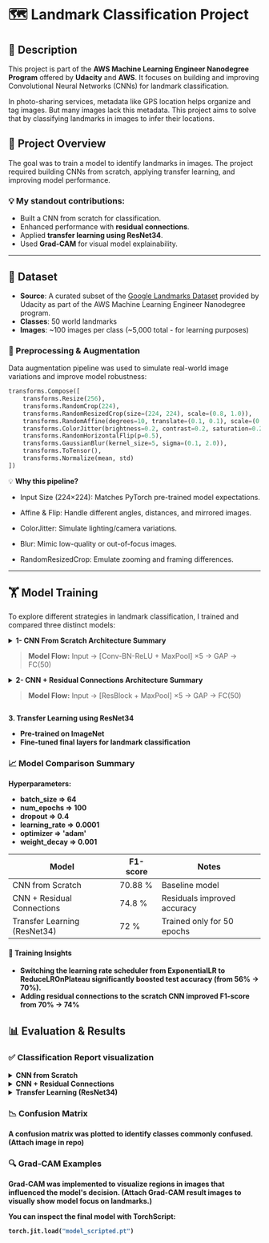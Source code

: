 # 🗺️ Landmark Classification Project

## 📌 Description
This project is part of the **AWS Machine Learning Engineer Nanodegree Program** offered by **Udacity** and **AWS**. It focuses on building and improving Convolutional Neural Networks (CNNs) for landmark classification.

In photo-sharing services, metadata like GPS location helps organize and tag images. But many images lack this metadata. This project aims to solve that by classifying landmarks in images to infer their locations.

## 🧠 Project Overview
The goal was to train a model to identify landmarks in images. The project required building CNNs from scratch, applying transfer learning, and improving model performance.

### 💡 My standout contributions:
- Built a CNN from scratch for classification.
- Enhanced performance with **residual connections**.
- Applied **transfer learning using ResNet34**.
- Used **Grad-CAM** for visual model explainability.

---

## 📂 Dataset

- **Source**: A curated subset of the [Google Landmarks Dataset](https://github.com/cvdfoundation/google-landmark) provided by Udacity as part of the AWS Machine Learning Engineer Nanodegree program.
- **Classes**: 50 world landmarks
- **Images**: ~100 images per class (~5,000 total - for learning purposes)
### 🧪 Preprocessing & Augmentation

Data augmentation pipeline was used to simulate real-world image variations and improve model robustness:

```python
transforms.Compose([
    transforms.Resize(256),
    transforms.RandomCrop(224),
    transforms.RandomResizedCrop(size=(224, 224), scale=(0.8, 1.0)),
    transforms.RandomAffine(degrees=10, translate=(0.1, 0.1), scale=(0.9, 1.1), shear=5),
    transforms.ColorJitter(brightness=0.2, contrast=0.2, saturation=0.2, hue=0.1),
    transforms.RandomHorizontalFlip(p=0.5),
    transforms.GaussianBlur(kernel_size=5, sigma=(0.1, 2.0)),
    transforms.ToTensor(),
    transforms.Normalize(mean, std)
])
```
💡 **Why this pipeline?**

- Input Size (224×224): Matches PyTorch pre-trained model expectations.

- Affine & Flip: Handle different angles, distances, and mirrored images.

- ColorJitter: Simulate lighting/camera variations.

- Blur: Mimic low-quality or out-of-focus images.

- RandomResizedCrop: Emulate zooming and framing differences.

---

## 🏋️ Model Training
To explore different strategies in landmark classification, I trained and compared three distinct models:

<details>
  <summary><strong>1- CNN From Scratch Architecture Summary</strong>
    <blockquote>
      <strong>Model Flow:</strong> Input → [Conv-BN-ReLU + MaxPool] ×5 → GAP → FC(50)
    </blockquote>
  </summary>

  <br>

  <table>
    <thead>
      <tr>
        <th>Stage</th>
        <th>Layers</th>
        <th>Output Shape</th>
      </tr>
    </thead>
    <tbody>
      <tr>
        <td><strong>Input</strong></td>
        <td>—</td>
        <td><code>[3, 224, 224]</code></td>
      </tr>
      <tr>
        <td><strong>Block 1</strong></td>
        <td>Conv(64) → BN → ReLU → MaxPool</td>
        <td><code>[64, 112, 112]</code></td>
      </tr>
      <tr>
        <td><strong>Block 2</strong></td>
        <td>Conv(128) → BN → ReLU → MaxPool</td>
        <td><code>[128, 56, 56]</code></td>
      </tr>
      <tr>
        <td><strong>Block 3</strong></td>
        <td>Conv(256) ×2 → BN → ReLU → MaxPool</td>
        <td><code>[256, 28, 28]</code></td>
      </tr>
      <tr>
        <td><strong>Block 4</strong></td>
        <td>Conv(512) ×2 → BN → ReLU → MaxPool</td>
        <td><code>[512, 14, 14]</code></td>
      </tr>
      <tr>
        <td><strong>Block 5</strong></td>
        <td>Conv(512) ×2 → BN → ReLU → MaxPool</td>
        <td><code>[512, 7, 7]</code></td>
      </tr>
      <tr>
        <td><strong>Head</strong></td>
        <td>GAP → Flatten → Dropout → FC(50)</td>
        <td><code>[50]</code></td>
      </tr>
    </tbody>
  </table>

</details>



  
<details>
  <summary><strong>2- CNN + Residual Connections Architecture Summary</strong>
    <blockquote><strong>Model Flow:</strong> Input → [ResBlock + MaxPool] ×5 → GAP → FC(50)</blockquote>
  </summary>
  <table>
    <thead>
      <tr>
        <th>Stage</th>
        <th>Layers</th>
        <th>Output Shape</th>
      </tr>
    </thead>
    <tbody>
      <tr>
        <td><strong>Input</strong></td>
        <td>—</td>
        <td><code>[3, 224, 224]</code></td>
      </tr>
      <tr>
        <td><strong>Block 1</strong></td>
        <td>ResidualBlock(3→64)<br>→ Conv-BN-ReLU ×2 + SkipConv (1×1) + ReLU<br>+ MaxPool(2×2)</td>
        <td><code>[64, 112, 112]</code></td>
      </tr>
      <tr>
        <td><strong>Block 2</strong></td>
        <td>ResidualBlock(64→128) + MaxPool</td>
        <td><code>[128, 56, 56]</code></td>
      </tr>
      <tr>
        <td><strong>Block 3</strong></td>
        <td>ResidualBlock(128→256) ×2 + MaxPool</td>
        <td><code>[256, 28, 28]</code></td>
      </tr>
      <tr>
        <td><strong>Block 4</strong></td>
        <td>ResidualBlock(256→512) ×2 + MaxPool</td>
        <td><code>[512, 14, 14]</code></td>
      </tr>
      <tr>
        <td><strong>Block 5</strong></td>
        <td>ResidualBlock(512→512) ×2 + MaxPool</td>
        <td><code>[512, 7, 7]</code></td>
      </tr>
      <tr>
        <td><strong>Block 6</strong></td>
        <td>ResidualBlock(512→512) ×2 + MaxPool</td>
        <td><code>[512, 7, 7]</code></td>
      </tr>
      <tr>
        <td><strong>Head</strong></td>
        <td>GlobalAvgPool → Flatten → Dropout(0.5) → Linear(512→50)</td>
        <td><code>[50]</code></td>
      </tr>
    </tbody>
  </table>

</details>

<strong>3. Transfer Learning using ResNet34<strong>
   - Pre-trained on ImageNet
   - Fine-tuned final layers for landmark classification


### 📈 Model Comparison Summary
**Hyperparameters:**
- batch_size => 64  
- num_epochs => 100      
- dropout => 0.4          
- learning_rate => 0.0001  
- optimizer => 'adam'          
- weight_decay => 0.001   


| Model                       | F1-score | Notes                          |
|-----------------------------|----------|--------------------------------|
| CNN from Scratch            | 70.88 %  | Baseline model                 |
| CNN + Residual Connections  | 74.8 %   | Residuals improved accuracy    |
| Transfer Learning (ResNet34)| 72  %    | Trained only for 50 epochs     |

#### 📝 Training Insights
- Switching the learning rate scheduler from **ExponentialLR** to **ReduceLROnPlateau** significantly boosted test accuracy (from **56% → 70%**).  
- Adding **residual connections** to the scratch CNN improved F1-score from **70% → 74%**

## 📊 Evaluation & Results

### ✅ Classification Report visualization
<details><summary><strong>CNN from Scratch</strong></summary>
  <img width="1990" height="1589" alt="CNN from Scratch visualization" src="https://github.com/user-attachments/assets/c8237479-7772-48be-9de7-a996e9c19882" />
</details>
<details><summary><strong>CNN + Residual Connections</strong></summary>
    <img width="1989" height="1589" alt="CNN + Residual Connections visualization" src="https://github.com/user-attachments/assets/6b832c0a-e784-4b92-b1bc-0c3a5a47ed91" />
</details>

<details><summary><strong>Transfer Learning (ResNet34)</strong></summary>
    <img width="1989" height="1589" alt="Transfer Learning (ResNet34) visualization" src="https://github.com/user-attachments/assets/cc1f7e36-e1e2-4735-8ae1-fbfa20b6decf" />

</details>


### 📉 Confusion Matrix
A confusion matrix was plotted to identify classes commonly confused. (Attach image in repo)

### 🔍 Grad-CAM Examples
Grad-CAM was implemented to visualize regions in images that influenced the model's decision.
(Attach Grad-CAM result images to visually show model focus on landmarks.)


You can inspect the final model with TorchScript:
```python
torch.jit.load("model_scripted.pt")
